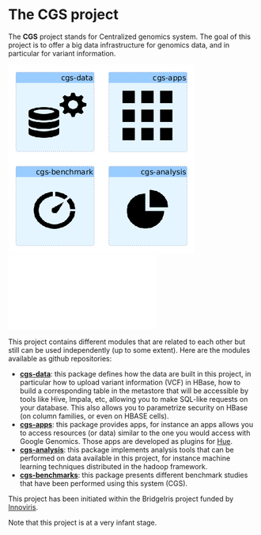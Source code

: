 # The **CGS** project
The **CGS** project stands for Centralized genomics system. The goal of this project is to offer a big data infrastructure for genomics data, and in particular for variant information.

![CGS project](images/cgs-architecture.png)
<embed src="images/cgs-architecture.svg" type="image/svg+xml" />

This project contains different modules that are related to each other but still can be used independently (up to some extent). Here are the modules available as github repositories:

- [**cgs-data**](https://github.com/jpoullet2000/cgs-data): this package defines how the data are built in this project, in particular how to upload variant information (VCF) in HBase, how to build a corresponding table in the metastore that will be accessible by tools like Hive, Impala, etc, allowing you to make SQL-like requests on your database. This also allows you to parametrize security on HBase (on column families, or even on HBASE cells).   
- [**cgs-apps**](https://github.com/jpoullet2000/cgs-apps): this package provides apps, for instance an apps allows you to access resources (or data) similar to the one you would access with Google Genomics. Those apps are developed as plugins for [Hue](http://gethue.com/).  
- [**cgs-analysis**](https://github.com/jpoullet2000/cgs-analysis): this package implements analysis tools that can be performed on data available in this project, for instance machine learning techniques distributed in the hadoop framework.  
- [**cgs-benchmarks**](https://github.com/jpoullet2000/cgs-benchmarks): this package presents different benchmark studies that have been performed using this system (CGS).

This project has been initiated within the BridgeIris project funded by [Innoviris](http://www.innoviris.be). 

Note that this project is at a very infant stage.
